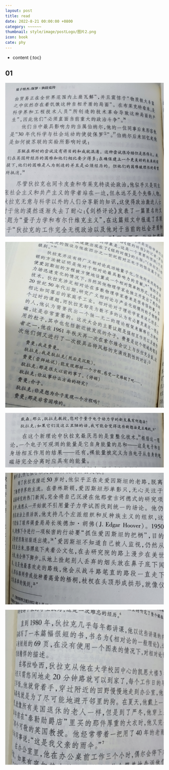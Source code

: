 ```yaml
---
layout: post
title: read
date: 2022-8-21 00:00:00 +0800
category: ~~~~~~
thumbnail: style/image/postLogo/图片2.png
icon: book
cate: phy
---
```



* content
{:toc}



## 




## 01



![1664883405133](../style/image/ALL_MY_MD_2/1664883405133.png)





![1664885337605](../style/image/ALL_MY_MD_2/1664885337605.png)

![1664885451503](../style/image/ALL_MY_MD_2/1664885451503.png)

![1664885482320](../style/image/ALL_MY_MD_2/1664885482320.png)

![1664885559052](../style/image/ALL_MY_MD_2/1664885559052.png)

